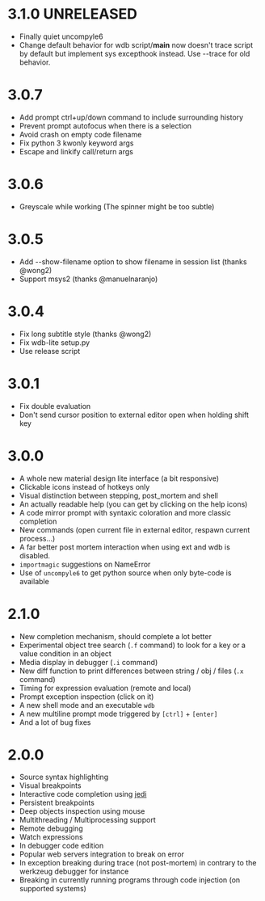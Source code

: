 3.1.0 UNRELEASED
================

* Finally quiet uncompyle6
* Change default behavior for wdb script/__main__ now doesn't trace script by default but implement sys excepthook instead. Use --trace for old behavior.


3.0.7
=====

* Add prompt ctrl+up/down command to include surrounding history
* Prevent prompt autofocus when there is a selection
* Avoid crash on empty code filename
* Fix python 3 kwonly keyword args
* Escape and linkify call/return args


3.0.6
=====

* Greyscale while working (The spinner might be too subtle)


3.0.5
=====

 * Add --show-filename option to show filename in session list (thanks @wong2)
 * Support msys2 (thanks @manuelnaranjo)

3.0.4
=====

 * Fix long subtitle style (thanks @wong2)
 * Fix wdb-lite setup.py
 * Use release script

3.0.1
=====

 * Fix double evaluation
 * Don't send cursor position to external editor open when holding shift key


3.0.0
=====

 * A whole new material design lite interface (a bit responsive)
 * Clickable icons instead of hotkeys only
 * Visual distinction between stepping, post_mortem and shell
 * An actually readable help (you can get by clicking on the help icons)
 * A code mirror prompt with syntaxic coloration and more classic completion
 * New commands (open current file in external editor, respawn current process...)
 * A far better post mortem interaction when using ext and wdb is disabled.
 * `importmagic` suggestions on NameError
 * Use of `uncompyle6` to get python source when only byte-code is available


2.1.0
=====

  * New completion mechanism, should complete a lot better
  * Experimental object tree search (`.f` command) to look for a key or a value condition in an object
  * Media display in debugger (`.i` command)
  * New diff function to print differences between string / obj / files (`.x` command)
  * Timing for expression evaluation (remote and local)
  * Prompt exception inspection (click on it)
  * A new shell mode and an executable `wdb`
  * A new multiline prompt mode triggered by `[ctrl]` + `[enter]`
  * And a lot of bug fixes


2.0.0
=====

 * Source syntax highlighting
 * Visual breakpoints
 * Interactive code completion using [jedi](http://jedi.jedidjah.ch/)
 * Persistent breakpoints
 * Deep objects inspection using mouse
 * Multithreading / Multiprocessing support
 * Remote debugging
 * Watch expressions
 * In debugger code edition
 * Popular web servers integration to break on error
 * In exception breaking during trace (not post-mortem) in contrary to the werkzeug debugger for instance
 * Breaking in currently running programs through code injection (on supported systems)
